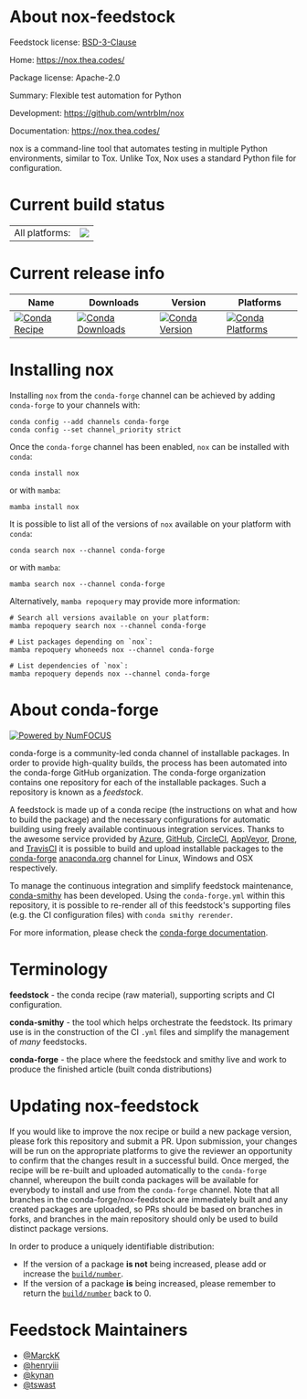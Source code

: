 About nox-feedstock
===================

Feedstock license: [BSD-3-Clause](https://github.com/conda-forge/nox-feedstock/blob/main/LICENSE.txt)

Home: https://nox.thea.codes/

Package license: Apache-2.0

Summary: Flexible test automation for Python

Development: https://github.com/wntrblm/nox

Documentation: https://nox.thea.codes/

nox is a command-line tool that automates testing in multiple Python
environments, similar to Tox. Unlike Tox, Nox uses a standard Python
file for configuration.

Current build status
====================


<table><tr><td>All platforms:</td>
    <td>
      <a href="https://dev.azure.com/conda-forge/feedstock-builds/_build/latest?definitionId=5053&branchName=main">
        <img src="https://dev.azure.com/conda-forge/feedstock-builds/_apis/build/status/nox-feedstock?branchName=main">
      </a>
    </td>
  </tr>
</table>

Current release info
====================

| Name | Downloads | Version | Platforms |
| --- | --- | --- | --- |
| [![Conda Recipe](https://img.shields.io/badge/recipe-nox-green.svg)](https://anaconda.org/conda-forge/nox) | [![Conda Downloads](https://img.shields.io/conda/dn/conda-forge/nox.svg)](https://anaconda.org/conda-forge/nox) | [![Conda Version](https://img.shields.io/conda/vn/conda-forge/nox.svg)](https://anaconda.org/conda-forge/nox) | [![Conda Platforms](https://img.shields.io/conda/pn/conda-forge/nox.svg)](https://anaconda.org/conda-forge/nox) |

Installing nox
==============

Installing `nox` from the `conda-forge` channel can be achieved by adding `conda-forge` to your channels with:

```
conda config --add channels conda-forge
conda config --set channel_priority strict
```

Once the `conda-forge` channel has been enabled, `nox` can be installed with `conda`:

```
conda install nox
```

or with `mamba`:

```
mamba install nox
```

It is possible to list all of the versions of `nox` available on your platform with `conda`:

```
conda search nox --channel conda-forge
```

or with `mamba`:

```
mamba search nox --channel conda-forge
```

Alternatively, `mamba repoquery` may provide more information:

```
# Search all versions available on your platform:
mamba repoquery search nox --channel conda-forge

# List packages depending on `nox`:
mamba repoquery whoneeds nox --channel conda-forge

# List dependencies of `nox`:
mamba repoquery depends nox --channel conda-forge
```


About conda-forge
=================

[![Powered by
NumFOCUS](https://img.shields.io/badge/powered%20by-NumFOCUS-orange.svg?style=flat&colorA=E1523D&colorB=007D8A)](https://numfocus.org)

conda-forge is a community-led conda channel of installable packages.
In order to provide high-quality builds, the process has been automated into the
conda-forge GitHub organization. The conda-forge organization contains one repository
for each of the installable packages. Such a repository is known as a *feedstock*.

A feedstock is made up of a conda recipe (the instructions on what and how to build
the package) and the necessary configurations for automatic building using freely
available continuous integration services. Thanks to the awesome service provided by
[Azure](https://azure.microsoft.com/en-us/services/devops/), [GitHub](https://github.com/),
[CircleCI](https://circleci.com/), [AppVeyor](https://www.appveyor.com/),
[Drone](https://cloud.drone.io/welcome), and [TravisCI](https://travis-ci.com/)
it is possible to build and upload installable packages to the
[conda-forge](https://anaconda.org/conda-forge) [anaconda.org](https://anaconda.org/)
channel for Linux, Windows and OSX respectively.

To manage the continuous integration and simplify feedstock maintenance,
[conda-smithy](https://github.com/conda-forge/conda-smithy) has been developed.
Using the ``conda-forge.yml`` within this repository, it is possible to re-render all of
this feedstock's supporting files (e.g. the CI configuration files) with ``conda smithy rerender``.

For more information, please check the [conda-forge documentation](https://conda-forge.org/docs/).

Terminology
===========

**feedstock** - the conda recipe (raw material), supporting scripts and CI configuration.

**conda-smithy** - the tool which helps orchestrate the feedstock.
                   Its primary use is in the construction of the CI ``.yml`` files
                   and simplify the management of *many* feedstocks.

**conda-forge** - the place where the feedstock and smithy live and work to
                  produce the finished article (built conda distributions)


Updating nox-feedstock
======================

If you would like to improve the nox recipe or build a new
package version, please fork this repository and submit a PR. Upon submission,
your changes will be run on the appropriate platforms to give the reviewer an
opportunity to confirm that the changes result in a successful build. Once
merged, the recipe will be re-built and uploaded automatically to the
`conda-forge` channel, whereupon the built conda packages will be available for
everybody to install and use from the `conda-forge` channel.
Note that all branches in the conda-forge/nox-feedstock are
immediately built and any created packages are uploaded, so PRs should be based
on branches in forks, and branches in the main repository should only be used to
build distinct package versions.

In order to produce a uniquely identifiable distribution:
 * If the version of a package **is not** being increased, please add or increase
   the [``build/number``](https://docs.conda.io/projects/conda-build/en/latest/resources/define-metadata.html#build-number-and-string).
 * If the version of a package **is** being increased, please remember to return
   the [``build/number``](https://docs.conda.io/projects/conda-build/en/latest/resources/define-metadata.html#build-number-and-string)
   back to 0.

Feedstock Maintainers
=====================

* [@MarckK](https://github.com/MarckK/)
* [@henryiii](https://github.com/henryiii/)
* [@kynan](https://github.com/kynan/)
* [@tswast](https://github.com/tswast/)

